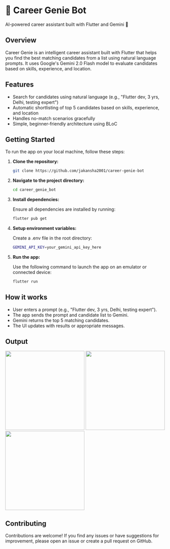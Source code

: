 # 💼 Career Genie Bot

AI-powered career assistant built with Flutter and Gemini 💙

## Overview

Career Genie is an intelligent career assistant built with Flutter that helps you find the best matching candidates from a list using natural language prompts. It uses Google's Gemini 2.0 Flash model to evaluate candidates based on skills, experience, and location.

## Features

- Search for candidates using natural language (e.g., "Flutter dev, 3 yrs, Delhi, testing expert")
- Automatic shortlisting of top 5 candidates based on skills, experience, and location
- Handles no-match scenarios gracefully
- Simple, beginner-friendly architecture using BLoC

## Getting Started

To run the app on your local machine, follow these steps:

1. **Clone the repository:**

   ```bash
   git clone https://github.com/jakansha2001/career-genie-bot

2. **Navigate to the project directory:**

   ```bash
   cd career_genie_bot

3. **Install dependencies:**

   Ensure all dependencies are installed by running:

   ```bash
   flutter pub get

4. **Setup environment variables:**

   Create a .env file in the root directory:

   ```bash
   GEMINI_API_KEY=your_gemini_api_key_here

5. **Run the app:**

   Use the following command to launch the app on an emulator or connected device:

   ```bash
   flutter run

## How it works

- User enters a prompt (e.g., "Flutter dev, 3 yrs, Delhi, testing expert").
- The app sends the prompt and candidate list to Gemini.
- Gemini returns the top 5 matching candidates.
- The UI updates with results or appropriate messages.

## Output

<p float="left">
  <img src="https://github.com/user-attachments/assets/f94869ed-c1b7-49f8-908c-8684fbede463" width="250" />
  <img src="https://github.com/user-attachments/assets/572071e6-7433-4283-aae5-e03f286b2c3b" width="250" />
  <img src="https://github.com/user-attachments/assets/b213cac3-a909-408c-bdf4-efa70dddf5fc" width="250" />
</p>

## Contributing

Contributions are welcome! If you find any issues or have suggestions for improvement, please open an issue or create a pull request on GitHub.
